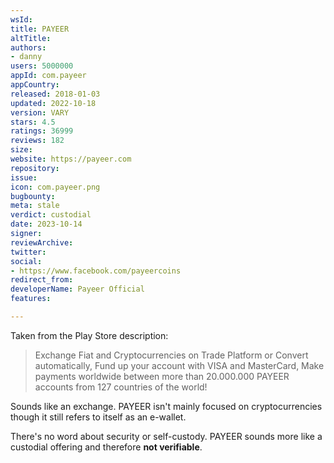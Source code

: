 ```yaml
---
wsId: 
title: PAYEER
altTitle: 
authors:
- danny
users: 5000000
appId: com.payeer
appCountry: 
released: 2018-01-03
updated: 2022-10-18
version: VARY
stars: 4.5
ratings: 36999
reviews: 182
size: 
website: https://payeer.com
repository: 
issue: 
icon: com.payeer.png
bugbounty: 
meta: stale
verdict: custodial
date: 2023-10-14
signer: 
reviewArchive: 
twitter: 
social:
- https://www.facebook.com/payeercoins
redirect_from: 
developerName: Payeer Official
features: 

---
```


Taken from the Play Store description:
> Exchange Fiat and Cryptocurrencies on Trade Platform or Convert automatically, Fund up your account with VISA and MasterCard, Make payments worldwide between more than 20.000.000 PAYEER accounts from 127 countries of the world!

Sounds like an exchange. PAYEER isn't mainly focused on cryptocurrencies though it still refers to itself as an e-wallet.

There's no word about security or self-custody. PAYEER sounds more like a custodial offering and therefore **not verifiable**.
